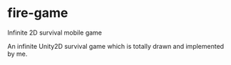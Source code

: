 # fire-game
Infinite 2D survival mobile game

An infinite Unity2D survival game which is totally drawn and implemented by me.
